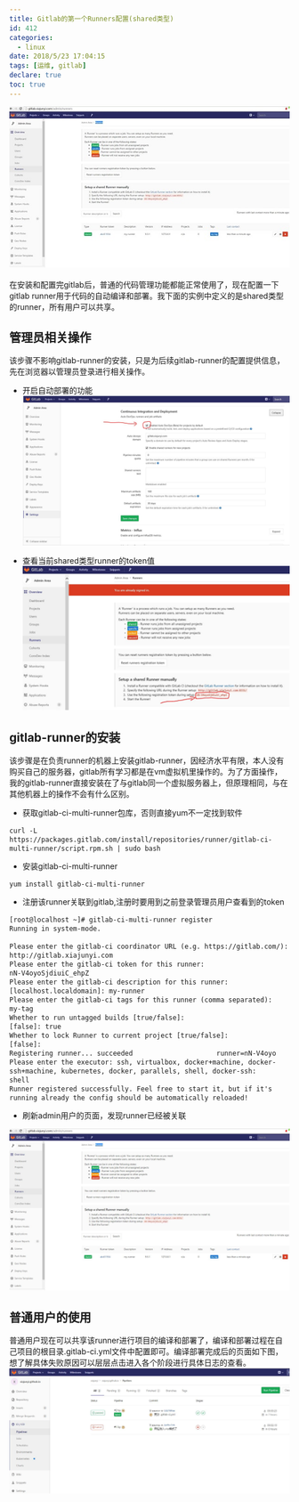 ```yaml
---
title: Gitlab的第一个Runners配置(shared类型)
id: 412
categories:
  - linux
date: 2018/5/23 17:04:15     
tags: [运维, gitlab]
declare: true
toc: true
---
```

![img](/img/xjy/p42001s.jpg)<br/><br/>
在安装和配置完gitlab后，普通的代码管理功能都能正常使用了，现在配置一下gitlab runner用于代码的自动编译和部署。我下面的实例中定义的是shared类型的runner，所有用户可以共享。

<!--more-->

## 管理员相关操作
该步骤不影响gitlab-runner的安装，只是为后续gitlab-runner的配置提供信息，先在浏览器以管理员登录进行相关操作。

+ 开启自动部署的功能
![img](/img/xjy/p42002.jpg)

+ 查看当前shared类型runner的token值
![img](/img/xjy/p42003.jpg)

## gitlab-runner的安装
该步骤是在负责runner的机器上安装gitlab-runner，因经济水平有限，本人没有购买自己的服务器，gitlab所有学习都是在vm虚拟机里操作的。为了方面操作，我的gitlab-runner直接安装在了与gitlab同一个虚拟服务器上，但原理相同，与在其他机器上的操作不会有什么区别。

+ 获取gitlab-ci-multi-runner包库，否则直接yum不一定找到软件
```shell
curl -L https://packages.gitlab.com/install/repositories/runner/gitlab-ci-multi-runner/script.rpm.sh | sudo bash
```
+ 安装gitlab-ci-multi-runner
```shell
yum install gitlab-ci-multi-runner
```

+ 注册该runner关联到gitlab,注册时要用到之前登录管理员用户查看到的token

```shell
[root@localhost ~]# gitlab-ci-multi-runner register
Running in system-mode.                            
                                                   
Please enter the gitlab-ci coordinator URL (e.g. https://gitlab.com/):
http://gitlab.xiajunyi.com
Please enter the gitlab-ci token for this runner:
nN-V4oyoSjdiuiC_ehpZ
Please enter the gitlab-ci description for this runner:
[localhost.localdomain]: my-runner
Please enter the gitlab-ci tags for this runner (comma separated):
my-tag
Whether to run untagged builds [true/false]:
[false]: true
Whether to lock Runner to current project [true/false]:
[false]:    
Registering runner... succeeded                     runner=nN-V4oyo
Please enter the executor: ssh, virtualbox, docker+machine, docker-ssh+machine, kubernetes, docker, parallels, shell, docker-ssh:
shell
Runner registered successfully. Feel free to start it, but if it's running already the config should be automatically reloaded!
```
+ 刷新admin用户的页面，发现runner已经被关联

![img](/img/xjy/p42001.jpg)

## 普通用户的使用
普通用户现在可以共享该runner进行项目的编译和部署了，编译和部署过程在自己项目的根目录.gitlab-ci.yml文件中配置即可。编译部署完成后的页面如下图，想了解具体失败原因可以层层点击进入各个阶段进行具体日志的查看。
![img](/img/xjy/p42004.jpg)
